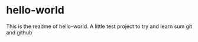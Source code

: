 # hello-world
This is the readme of hello-world. A little test project to try and learn sum git and github
